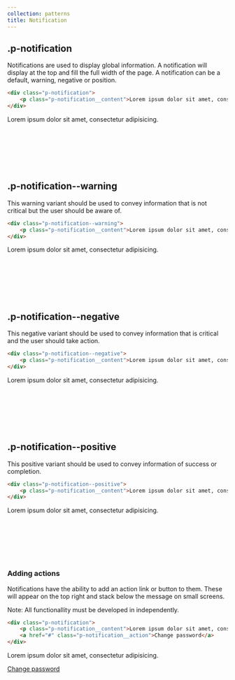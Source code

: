 ```yaml
---
collection: patterns
title: Notification
---
```


## .p-notification

Notifications are used to display global information. A notification will display at the top and fill the full width of the page. A notification can be a default, warning, negative or position.

```html
<div class="p-notification">
    <p class="p-notification__content">Lorem ipsum dolor sit amet, consectetur adipisicing.</p>
</div>
```

<div class="pl__relative" style="min-height: 120px;">
    <div class="p-notification">
        <p class="p-notification__content">Lorem ipsum dolor sit amet, consectetur adipisicing.</p>
    </div>
</div>

## .p-notification--warning

This warning variant should be used to convey information that is not critical but the user should be aware of.

```html
<div class="p-notification--warning">
    <p class="p-notification__content">Lorem ipsum dolor sit amet, consectetur adipisicing.</p>
</div>
```

<div class="pl__relative" style="min-height: 120px;">
    <div class="p-notification--warning">
        <p class="p-notification__content">Lorem ipsum dolor sit amet, consectetur adipisicing.</p>
    </div>
</div>

## .p-notification--negative

This negative variant should be used to convey information that is critical and the user should take action.

```html
<div class="p-notification--negative">
    <p class="p-notification__content">Lorem ipsum dolor sit amet, consectetur adipisicing.</p>
</div>
```

<div class="pl__relative" style="min-height: 120px;">
    <div class="p-notification--negative">
        <p class="p-notification__content">Lorem ipsum dolor sit amet, consectetur adipisicing.</p>
    </div>
</div>

## .p-notification--positive

This positive variant should be used to convey information of success or completion.

```html
<div class="p-notification--positive">
    <p class="p-notification__content">Lorem ipsum dolor sit amet, consectetur adipisicing.</p>
</div>
```

<div class="pl__relative" style="min-height: 120px;">
    <div class="p-notification--positive">
        <p class="p-notification__content">Lorem ipsum dolor sit amet, consectetur adipisicing.</p>
    </div>
</div>

### Adding actions

Notifications have the ability to add an action link or button to them. These will appear on the top right and stack below the message on small screens.

Note: All functionallity must be developed in independently.

```html
<div class="p-notification">
    <p class="p-notification__content">Lorem ipsum dolor sit amet, consectetur adipisicing.</p>
    <a href="#" class="p-notification__action">Change password</a>
</div>
```

<div class="pl__relative" style="min-height: 120px;">
    <div class="p-notification">
        <p class="p-notification__content">Lorem ipsum dolor sit amet, consectetur adipisicing.</p>
        <a href="#" class="p-notification__action">Change password</a>
    </div>
</div>

